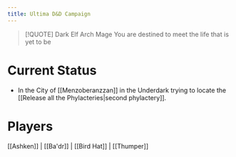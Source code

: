 ```yaml
---
title: Ultima D&D Campaign
---
```

> [!QUOTE] Dark Elf Arch Mage
> You are destined to meet the life that is yet to be

# Current Status

* In the City of [[Menzoberanzzan]] in the Underdark trying to locate the [[Release all the Phylacteries|second phylactery]].

# Players
 
 [[Ashken]]  |  [[Ba'dr]]  |  [[Bird Hat]]  |  [[Thumper]]





